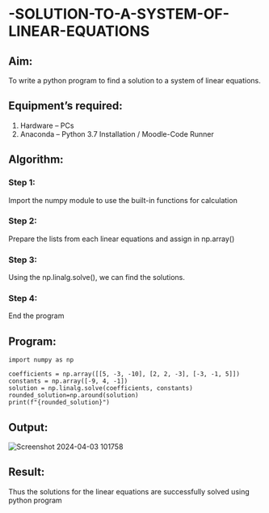 # -SOLUTION-TO-A-SYSTEM-OF-LINEAR-EQUATIONS
## Aim:
To write a python program to find a solution to a system of linear equations.
## Equipment’s required:
1. 	Hardware – PCs
2. 	Anaconda – Python 3.7 Installation / Moodle-Code Runner
## Algorithm:
### Step 1: 
Import the numpy module to use the built-in functions for calculation
### Step 2: 
Prepare the lists from each linear equations and assign in np.array()
### Step 3: 
Using the np.linalg.solve(), we can find the solutions.
### Step 4: 
End the program
## Program:
~~~
import numpy as np

coefficients = np.array([[5, -3, -10], [2, 2, -3], [-3, -1, 5]])
constants = np.array([-9, 4, -1])
solution = np.linalg.solve(coefficients, constants)
rounded_solution=np.around(solution)
print(f"{rounded_solution}")
~~~
## Output:
![Screenshot 2024-04-03 101758](https://github.com/ganesh10082006/-SOLUTION-TO-A-SYSTEM-OF-LINEAR-EQUATIONS/assets/151981672/249512bb-eeed-4a90-a081-a755fdb74b4a)

## Result: 
Thus the solutions for the linear equations are successfully solved using python program

